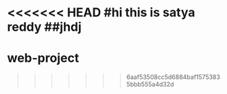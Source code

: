 <<<<<<< HEAD
#hi this is satya reddy
##jhdj
=======
# web-project
>>>>>>> 6aaf53508cc5d6884baf15753835bbb555a4d32d
